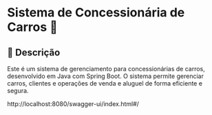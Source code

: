 # Sistema de Concessionária de Carros 🚗

## 📝 Descrição
Este é um sistema de gerenciamento para concessionárias de carros, desenvolvido em Java com Spring Boot. O sistema permite gerenciar carros, clientes e operações de venda e aluguel de forma eficiente e segura.

http://localhost:8080/swagger-ui/index.html#/
